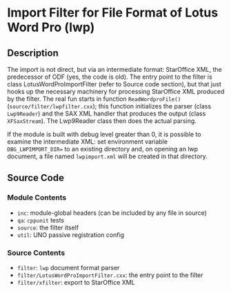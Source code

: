 # Import Filter for File Format of Lotus Word Pro (lwp)

## Description

The import is not direct, but via an intermediate format: StarOffice
XML, the predecessor of ODF (yes, the code is old). The entry point to
the filter is class LotusWordProImportFilter (refer to Source code
section), but that just hooks up the necessary machinery for processing
StarOffice XML produced by the filter. The real fun starts in function
`ReadWordproFile()` (`source/filter/lwpfilter.cxx`); this function
initializes the parser (class `Lwp9Reader`) and the SAX XML handler that
produces the output (class `XFSaxStream`). The Lwp9Reader class then does
the actual parsing.

If the module is built with debug level greater than 0, it is possible
to examine the intermediate XML: set environment variable
`DBG_LWPIMPORT_DIR=` to an existing directory and, on opening an lwp
document, a file named `lwpimport.xml` will be created in that directory.

## Source Code

### Module Contents
* `inc`: module-global headers (can be included by any file in source)
* `qa`: `cppunit` tests
* `source`: the filter itself
* `util`: UNO passive registration config

### Source Contents
* `filter`: `lwp` document format parser
* `filter/LotusWordProImportFilter.cxx`: the entry point to the filter
* `filter/xfilter`: export to StarOffice XML
